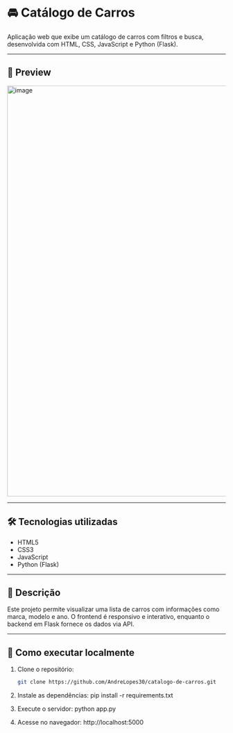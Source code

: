 # 🚘 Catálogo de Carros

Aplicação web que exibe um catálogo de carros com filtros e busca, desenvolvida com HTML, CSS, JavaScript e Python (Flask).

---

## 📸 Preview

<img width="1900" height="945" alt="image" src="https://github.com/user-attachments/assets/66e82c3d-c6b7-48f4-aed6-e9600440990f" />



---

## 🛠️ Tecnologias utilizadas

- HTML5
- CSS3
- JavaScript
- Python (Flask)

---

## 📄 Descrição

Este projeto permite visualizar uma lista de carros com informações como marca, modelo e ano. O frontend é responsivo e interativo, enquanto o backend em Flask fornece os dados via API.

---

## 🚀 Como executar localmente

1. Clone o repositório:
   ```bash
   git clone https://github.com/AndreLopes30/catalogo-de-carros.git

2. Instale as dependências:
   pip install -r requirements.txt

3. Execute o servidor:
   python app.py

4. Acesse no navegador:
   http://localhost:5000
